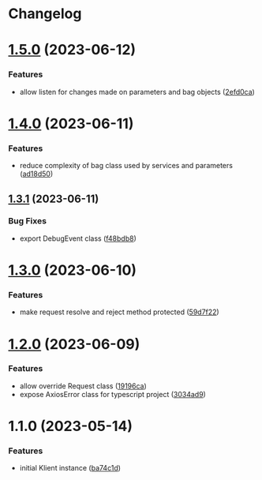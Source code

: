 # Changelog

# [1.5.0](https://github.com/klientjs/core/compare/1.4.0...1.5.0) (2023-06-12)


### Features

* allow listen for changes made on parameters and bag objects ([2efd0ca](https://github.com/klientjs/core/commit/2efd0ca9bd2c5e1645fc6f150e9151fc5646f292))

# [1.4.0](https://github.com/klientjs/core/compare/1.3.1...1.4.0) (2023-06-11)


### Features

* reduce complexity of bag class used by services and parameters ([ad18d50](https://github.com/klientjs/core/commit/ad18d50533095322cf7abba13615a84b2264aad7))

## [1.3.1](https://github.com/klientjs/core/compare/1.3.0...1.3.1) (2023-06-11)


### Bug Fixes

* export DebugEvent class ([f48bdb8](https://github.com/klientjs/core/commit/f48bdb822bc7babcc82d56f4dd3d01d7591bc735))

# [1.3.0](https://github.com/klientjs/core/compare/1.2.1...1.3.0) (2023-06-10)


### Features

* make request resolve and reject method protected ([59d7f22](https://github.com/klientjs/core/commit/59d7f226af812560bdc613abaa13e0c126dca7db))

# [1.2.0](https://github.com/klientjs/core/compare/1.1.0...1.2.0) (2023-06-09)


### Features

* allow override Request class ([19196ca](https://github.com/klientjs/core/commit/19196ca9f7f0e3ba64fa6845c0824cf0370fdb56))
* expose AxiosError class for typescript project ([3034ad9](https://github.com/klientjs/core/commit/3034ad984b54055902882e0b9580fea067db0ca1))

# 1.1.0 (2023-05-14)


### Features

* initial Klient instance ([ba74c1d](https://github.com/klientjs/core/commit/ba74c1d4b8c0c46468d22c55fcfda79404f19629))